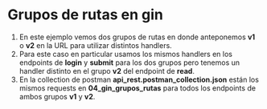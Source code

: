 # Grupos de rutas en gin

1. En este ejemplo vemos dos grupos de rutas en donde anteponemos **v1** o **v2** en la URL para utilizar distintos handlers.  
2. Para este caso en particular usamos los mismos handlers en los endpoints de **login** y **submit** para los dos grupos pero tenemos un handler distinto en el grupo **v2** del endpoint de **read**.  
3. En la collection de postman **api_rest.postman_collection.json** están los mismos requests en **04_gin_grupos_rutas** para todos los endpoints de ambos grupos **v1** y **v2**.  
